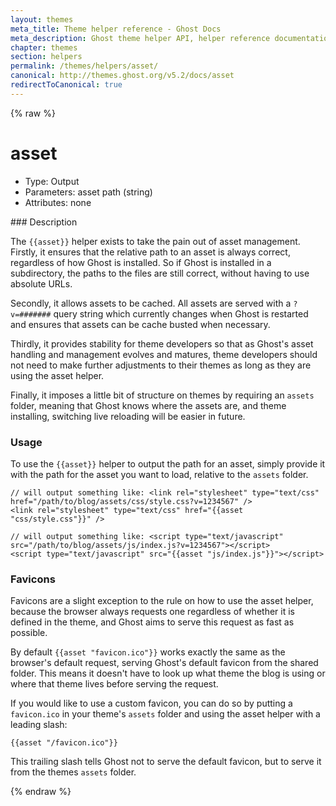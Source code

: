 ```yaml
---
layout: themes
meta_title: Theme helper reference - Ghost Docs
meta_description: Ghost theme helper API, helper reference documentation
chapter: themes
section: helpers
permalink: /themes/helpers/asset/
canonical: http://themes.ghost.org/v5.2/docs/asset
redirectToCanonical: true
---
```


{% raw %}

# asset

 * Type: Output
 * Parameters: asset path (string)
 * Attributes: none

<!--
 * Origin: Ghost
 * Required: Yes
 * Context: All
-->


### Description

The `{{asset}}` helper exists to take the pain out of asset management. Firstly, it ensures that the relative path to an asset is always correct, regardless of how Ghost is installed. So if Ghost is installed in a subdirectory, the paths to the files are still correct, without having to use absolute URLs.

Secondly, it allows assets to be cached. All assets are served with a `?v=#######` query string which currently changes when Ghost is restarted and ensures that assets can be cache busted when necessary.

Thirdly, it provides stability for theme developers so that as Ghost's asset handling and management evolves and matures, theme developers should not need to make further adjustments to their themes as long as they are using the asset helper.

Finally, it imposes a little bit of structure on themes by requiring an <code class="path">assets</code> folder, meaning that Ghost knows where the assets are, and theme installing, switching live reloading will be easier in future.

### Usage

To use the `{{asset}}` helper to output the path for an asset, simply provide it with the path for the asset you want to load, relative to the <code class="path">assets</code> folder.

```
// will output something like: <link rel="stylesheet" type="text/css" href="/path/to/blog/assets/css/style.css?v=1234567" />
<link rel="stylesheet" type="text/css" href="{{asset "css/style.css"}}" />
```

```
// will output something like: <script type="text/javascript" src="/path/to/blog/assets/js/index.js?v=1234567"></script>
<script type="text/javascript" src="{{asset "js/index.js"}}"></script>
```

### Favicons

Favicons are a slight exception to the rule on how to use the asset helper, because the browser always requests one regardless of whether it is defined in the theme, and Ghost aims to serve this request as fast as possible.

By default `{{asset "favicon.ico"}}` works exactly the same as the browser's default request, serving Ghost's default favicon from the shared folder.
This means it doesn't have to look up what theme the blog is using or where that theme lives before serving the request.

If you would like to use a custom favicon, you can do so by putting a <code class="path">favicon.ico</code> in your theme's <code class="path">assets</code> folder and using the asset helper with a leading slash:

`{{asset "/favicon.ico"}}`

This trailing slash tells Ghost not to serve the default favicon, but to serve it from the themes <code class="path">assets</code> folder.

{% endraw %}